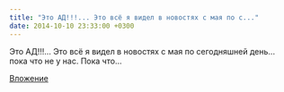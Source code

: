 ```yaml
---
title: "Это АД!!!... Это всё я видел в новостях с мая по с..."
date: 2014-10-10 23:33:00 +0300
---
```


Это АД!!!... Это всё я видел в новостях с мая по сегодняшней день... пока что не у нас. Пока что...

[Вложение](/assets/vk_photos/3/8UQOM1htFkI.jpg)
